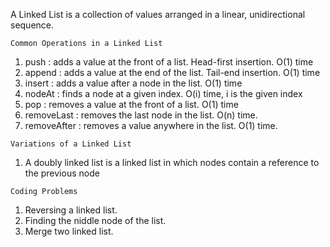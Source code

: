 A Linked List is a collection of values arranged in a linear, unidirectional sequence.

`Common Operations in a Linked List`
1. push : adds a value at the front of a list. Head-first insertion. O(1) time
2. append : adds a value at the end of the list. Tail-end insertion. O(1) time
3. insert : adds a value after a node in the list. O(1) time
4. nodeAt : finds a node at a given index. O(i) time, i is the given index
5. pop : removes a value at the front of a list. O(1) time
6. removeLast : removes the last node in the list. O(n) time.
7. removeAfter : removes a value anywhere in the list. O(1) time.

`Variations of a Linked List`
1. A doubly linked list is a linked list in which nodes contain a reference to the previous node

`Coding Problems`
1. Reversing a linked list.
2. Finding the niddle node of the list.
3. Merge two linked list.